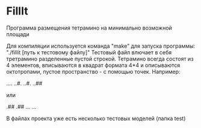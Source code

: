 # FillIt
Программа размещения тетрамино на минимально возможной площади

Для компиляции используется команда "make" для запуска программы: "./fillit [путь к тестовому файлу]"
Тестовый файл влючает в себя третрамино разделенные пустой строкой.
Тетрамино всегда состоят из 4 элементов, вписываются в квадрат формата 4*4 и описываются октотропами, пустое пространство - с помощью точек. Например:

....
..#.
..#.
..##

или

.##
.##
...
...

В файлах проекта уже есть несколько тестовых моделей (папка test)
